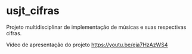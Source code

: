 # usjt_cifras
Projeto multidisciplinar de implementação de músicas e suas respectivas cifras.



Vídeo de apresentação do projeto
https://youtu.be/eja7HzAzWS4
